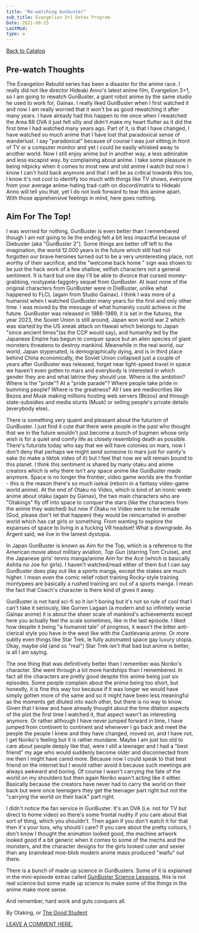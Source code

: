 ```yaml
---
title: "Re-watching Gunbuster"
sub_title: Evangelion 3+1 Detox Program
Date: 2021-08-25
LastMod:
type: a
---
```


[Back to Catalog](/)

## Pre-watch Thoughts

The Evangelion Rebuild series has been a disaster for the anime race. I really did not like director Hideaki Anno's latest anime film, Evangelion 3+1, so I am going to rewatch GunBuster, a giant robot anime by the same studio he used to work for, Gainax. I really liked GunBuster when I first watched it and now I am really worried that it won't be as good rewatching it after many years. I have already had this happen to me once when I rewatched the Area 88 OVA it just felt silly and didn't make my heart flutter as it did the first time I had watched many years ago. Part of it, is that I have changed, I have watched so much anime that I have lost that paradoxical sense of wanderlust. I say "paradoxical" because of course I was just sitting in front of TV or a computer monitor and yet I could be easily whisked away to another world. Now I still enjoy anime but in another way, a less admirable and less escapist way. by complaining about anime. I take some pleasure in being nitpicky when it comes to most new and old anime I watch but now I know I can't hold back anymore and that I will be as critical towards this too, I know it's not cool to identify too much with things like TV shows, everyone from your average anime-hating trad-cath on discord/matrix to Hideaki Anno will tell you that, yet I do not look forward to tear this anime apart. With those apprehensive feelings in mind, here goes nothing.

## Aim For The Top!

I was worried for nothing, GunBuster is even better than I remembered though I am not going to lie the ending felt a bit less impactful because of Diebuster (aka "GunBuster 2"). Some things are better off left to the imagination, the world 12.000 years in the future which still had not forgotten our brave heroines turned out to be a very uninteresting place, not worthy of their sacrifice, and the "welcome back home " sign was shown to be just the hack work of a few shallow, selfish characters not a general sentiment. It is hard but one day I'll be able to divorce that cursed money-grabbing, nostypeia-faggotry sequel from GunBuster. At least none of the original characters from GunBuster were in DieBuster, unlike what happened to FLCL (again from Studio Gainax). I think I was more of a humanist when I watched GunBuster many years for the first and only other time. I was moved by the message of what humanity could achieve in the future. GunBuster was released in 1988-1989, it is set in the futures, the year 2023, the Soviet Union is still around, Japan won world war 2 which was started by the US sneak attack on Hawaii which belongs to Japan "since ancient times"(as the CCP would say), and humanity led by the Japanese Empire has begun to conquer space but an alien species of giant monsters threatens to destroy mankind. Meanwhile in the real world, our world, Japan stypenated, is demographically dying, and is in third place behind China economically, the Soviet Union collapsed just a couple of years after GunBuster was released, forget near light-speed travel in space we haven't even gotten to mars and everybody is interested in which gender they are and what latrine they should use. Where is the ambition? Where is the "pride"? At a "pride parade"? Where people take pride in bumming people? Where is the greatness? All I see are mediocrities like Bezos and Musk making millions hosting web servers (Bezos) and through state-subsidies and media stunts (Musk) or selling people's private details (everybody else).

There is something very quaint and pleasant about the futurism of GunBuster. I just find it cute that there were people in the past who thought that we in the future wouldn't just become a bunch of bugmen whose only wish is for a quiet and comfy life as closely resembling death as possible. There's futurists today who say that we will have colonies on mars, now I don't deny that perhaps we might send someone to mars just for vanity's sake (to make a tiktok video of it) but I feel that now we will remain bound to this planet. I think this sentiment is shared by many otaku and anime creators which is why there isn't any space anime like GunBuster made anymore. Space is no longer the frontier, video game worlds are the frontier - this is the reason there's so much isekai (reborn in a fantasy video-game world anime). At the end of Otaku no Video, which is kind of an ironic weeb anime about otaku (again by Gainax), the two main characters who are "Otakings" fly off into space to conquer the stars (like the characters from the anime they watched) but now if Otaku no Video were to be remade (God, please don't let that happen) they would be reincarnated in another world which has cat girls or something. From wanting to explore the expanses of space to living in a fucking VR headset! What a downgrade. As Argent said, we live in the lamest dystopia.

In Japan GunBuster is known as Aim for the Top, which is a reference to the American movie about military aviation, _Top Gun_ (starring Tom Cruise), and the Japanese girls' tennis manga/anime Aim for the Ace (which is basically Ashita no Joe for girls). I haven't watched/read either of them but I can say GunBuster does play out like a sports manga, except the stakes are much higher. I mean even the comic relief robot training Rocky-style training montypees are basically a rushed training arc out of a sports manga. I mean the fact that Coach's character is there kind of gives it away.

GunBuster is not hard sci-fi so it isn't boring but it's not so rule of cool that I can't take it seriously, like Gurren Lagaan (a modern and so infinitely worse Gainax anime) it is about the sheer scale of mankind's achievements except here you actually feel the scale sometimes, like in the last episode. I liked how despite it being "a humanist tale" of progress, it wasn't the bitter anti-clerical style you have in the west like with the Castlevania anime. Or more subtly even things like Star Trek, le fully automated space gay luxury utopia. Okay, maybe old (and so "real") Star Trek isn't that bad but anime is better, is all I am saying.

The one thing that was definitively better than I remember was Noriko's character. She went through a lot more hardships than I remembered. In fact all the characters are pretty good despite this anime being just six episodes. Some people complain about the anime being too short, but honestly, it is fine this way too because if it was longer we would have simply gotten more of the same and so it might have been less meaningful as the moments get diluted into each other, but there is no way to know. Given that I knew and have already thought about the time dilation aspects of the plot the first time I watched it, that aspect wasn't as interesting anymore. Or rather although I have never jumped forward in time, I have jumped from continent to continent and whenever I go back and meet the people the people I knew and they have changed, moved on, and I have not, I get Noriko's feeling but it is rather mundane. Maybe I am just too old to care about people deeply like that, were I still a teenager and I had a "best friend" my age who would suddenly become older and disconnected from me then I might have cared more. Because now I could speak to that best friend on the internet but I would rather avoid it because such meetings are always awkward and boring. Of course I wasn't carrying the fate of the world on my shoulders but then again Noriko wasn't acting like it either. Basically because the creators have never had to carry the world on their back but were once teenagers they get the teenager part right but not the "carrying the world on their back" part right.

I didn't notice the fan service in GunBuster. It's an OVA (i.e. not for TV but direct to home video) so there's some frontal nudity if you care about that sort of thing, which you shouldn't. Then again if you don't watch it for that then it's your loss, why should I care? If you care about the pretty colours, I don't know I thought the animation looked good, the machine artwork looked good if a bit generic when it comes to some of the mechs and the monsters, and the character designs for the girls looked cuter and sexier than any braindead moe-blob modern anime mass produced "waifu" out there.

There is a bunch of made up science in GunBusters. Some of it is explained in the mini-episode extras called [GunBuster Science Lessosns](http://www.toponeraegunbuster.com/Gunbuster-Science-Lessons.html), this is not real science but some made up science to make some of the things in the anime make more sense.

And remember, hard work and guts conquers all.

By Otaking, or [The Good Student](https://www.youtube.com/channel/UCA4gWcOoz_FXrtTEemTOtfw?view_as=subscriber/videos)

[LEAVE A COMMENT HERE.](http://otaking.bbs.fc2.com/)
